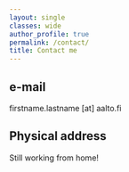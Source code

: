 ```yaml
---
layout: single
classes: wide
author_profile: true
permalink: /contact/
title: Contact me
---
```


## e-mail
firstname.lastname [at] aalto.fi

## Physical address
Still working from home!